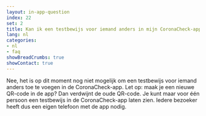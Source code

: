 ```yaml
---
layout: in-app-question
index: 22
set: 2
title: Kan ik een testbewijs voor iemand anders in mijn CoronaCheck-app toevoegen?
lang: nl
categories:
- nl
- faq
showBreadCrumbs: true
showContact: true
---
```

Nee, het is op dit moment nog niet mogelijk om een testbewijs voor iemand anders toe te voegen in de CoronaCheck-app.
Let op: maak je een nieuwe QR-code in de app? Dan verdwijnt de oude QR-code. Je kunt maar voor één persoon een testbewijs in de CoronaCheck-app laten zien. Iedere bezoeker heeft dus een eigen telefoon met de app nodig.
